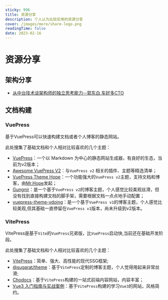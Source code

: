 ```yaml
---
sticky: 996
title: 资源分享
description: 个人认为比较实用的资源分享
cover: /images/more/share-logo.png
readingTime: false
date: 2023-02-16
---
```


# 资源分享

## 架构分享

- [从中台技术谈架构师的独立思考能力--郭东白 车好多CTO](https://time.geekbang.org/opencourse/intro/100069401)

## 文档构建

### VuePress

基于VuePress可以快速构建文档或者个人博客的静态网站。

此处搜集了基础文档和个人相对比较喜欢的几个主题：
- [VuePress](https://v2.vuepress.vuejs.org/zh/)：一个以 Markdown 为中心的静态网站生成器，有良好的生态，当前为v2版本；
- [Awesome VuePress V2](https://github.com/vuepress/awesome-vuepress/blob/main/v2.md)：与`VuePress v2` 相关的插件、主题等精选清单；
- [VuePress Theme Hope](https://theme-hope.vuejs.press/zh/)：一个功能强大的`VuePress v2`主题，支持文档和博客，由[Mr.Hope](https://mrhope.site/)发起；
- [Gungnir](https://v2-vuepress-theme-gungnir.vercel.app/)：是一个基于`VuePress v2`的博客主题，个人感觉比较美观丝滑，但没有找到直接构建文档的脚手架，需要根据文档一点点地手动配置；
- [vuepress-theme-vdoing](https://github.com/xugaoyi/vuepress-theme-vdoing)：是一个基于`VuePress v1`的博客主题，个人感觉比较美观,但其基础一直停留在`VuePress v1`版本，尚未升级到v2版本。

### VitePress

VitePress是基于`Vite`的`VuePress`兄弟版，比`VuePress`启动快,当前还在基础开发阶段。

此处搜集了基础文档和个人相对比较喜欢的几个主题：
- [VitePress](https://vitepress.vuejs.org/)：简单、强大、高性能的现代SSG框架;
- [@sugarat/theme](https://theme.sugarat.top/)：基于`VitePress`定制的博客主题，个人觉得用起来非常丝滑;
- [Chodocs](https://chodocs.cn/)：基于`VitePress`构建的一站式前端内容网站，内容丰富；
- [Vue3 入门指南与实战案例](https://vue3.chengpeiquan.com/)：基于`VitePress`构建的学习`Vue3`的网站，风格简约。